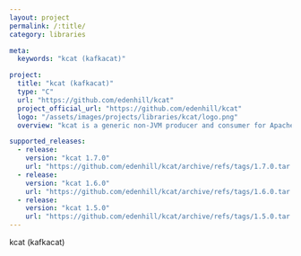 ```yaml
---
layout: project
permalink: /:title/
category: libraries

meta:
  keywords: "kcat (kafkacat)"

project:
  title: "kcat (kafkacat)"
  type: "C"
  url: "https://github.com/edenhill/kcat"
  project_official_url: "https://github.com/edenhill/kcat"
  logo: "/assets/images/projects/libraries/kcat/logo.png"
  overview: "kcat is a generic non-JVM producer and consumer for Apache Kafka >=0.8, think of it as a netcat for Kafka.In producer mode kcat reads messages from stdin, delimited with a configurable delimiter (-D, defaults to newline), and produces them to the provided Kafka cluster (-b), topic (-t) and partition (-p).In consumer mode kcat reads messages from a topic and partition and prints them to stdout using the configured message delimiter."

supported_releases:
  - release:
    version: "kcat 1.7.0"
    url: "https://github.com/edenhill/kcat/archive/refs/tags/1.7.0.tar.gz"
  - release:
    version: "kcat 1.6.0"
    url: "https://github.com/edenhill/kcat/archive/refs/tags/1.6.0.tar.gz"
  - release:
    version: "kcat 1.5.0"
    url: "https://github.com/edenhill/kcat/archive/refs/tags/1.5.0.tar.gz"
---
```


<p>kcat (kafkacat)</p>
